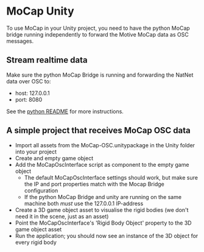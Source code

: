 # MoCap Unity

To use MoCap in your Unity project, you need to have the python MoCap bridge running independently to forward the Motive MoCap data as OSC messages.

## Stream realtime data

Make sure the python MoCap Bridge is running and forwarding the NatNet data over OSC to:  

 * host: 127.0.0.1
 * port: 8080
 
See the [python README](https://github.com/davidjonas/MoCap/blob/master/python/README.md) for more instructions.

## A simple project that receives MoCap OSC data

 * Import all assets from the MoCap-OSC.unitypackage in the Unity folder into your project
 * Create and empty game object
 * Add the MoCapOscInterface script as component to the empty game object
   * The default MoCapOscInterface settings should work, but make sure the IP and port properties match with the Mocap Bridge configuration
   * If the python MoCap Bridge and unity are running on the same machine both _must_ use the 127.0.0.1 IP-address
 * Create a 3D game object asset to visualise the rigid bodies (we don't need it in the scene, just as an asset)
 * Point the MoCapOscInterface's 'Rigid Body Object' property to the 3D game object asset
 * Run the application; you should now see an instance of the 3D object for every rigid body

